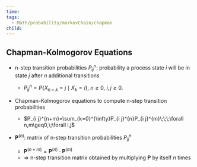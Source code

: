```yaml
---
time: 
tags:
  - Math/probability/markovChain/chapman
child:
---
```

## Chapman-Kolmogorov Equations
- n-step transition probabilities $P_{ij}^n$: probability a process state $i$ will be in state $j$ after $n$ additional transitions
	- $P_{i j}^{n}=P\{X_{n+k}=j\mid X_{k}=i\},\ n\geq0,\ i,j\geq0.$ 
- Chapman-Kolmogorov equations to compute n-step transition probabilities
	- $P_{i j}^{n+m}=\sum_{k=0}^{\infty}P_{i j}^{n}P_{i j}^{m}\;\;\;\forall n,m\geq0,\;\forall i,j$ 

- $\textbf{P}^{(n)}$: matrix of n-step transition probabilities $P_{ij}^n$  
	- $\textbf{P}^{(n+m)}=\textbf{P}^{(n)}\cdot \textbf{P}^{(m)}$ 
	- => n-step transition matrix obtained by multiplying $\textbf{P}$ by itself $n$ times